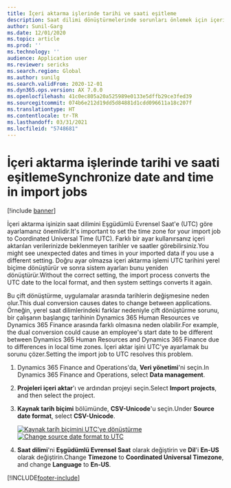 ```yaml
---
title: İçeri aktarma işlerinde tarihi ve saati eşitleme
description: Saat dilimi dönüştürmelerinde sorunları önlemek için içeri aktarma işlerinde UTC saat dilimlerini kullanın.
author: Sunil-Garg
ms.date: 12/01/2020
ms.topic: article
ms.prod: ''
ms.technology: ''
audience: Application user
ms.reviewer: sericks
ms.search.region: Global
ms.author: sunilg
ms.search.validFrom: 2020-12-01
ms.dyn365.ops.version: AX 7.0.0
ms.openlocfilehash: 41c0ec805a20a525989e0133e5dffb29ce3fed39
ms.sourcegitcommit: 074b6e212d19dd5d84881d1cdd096611a18c207f
ms.translationtype: HT
ms.contentlocale: tr-TR
ms.lasthandoff: 03/31/2021
ms.locfileid: "5748681"
---
```

# <a name="synchronize-date-and-time-in-import-jobs"></a><span data-ttu-id="f9fc9-103">İçeri aktarma işlerinde tarihi ve saati eşitleme</span><span class="sxs-lookup"><span data-stu-id="f9fc9-103">Synchronize date and time in import jobs</span></span>

[!include [banner](../includes/banner.md)]

<span data-ttu-id="f9fc9-104">İçeri aktarma işinizin saat dilimini Eşgüdümlü Evrensel Saat'e (UTC) göre ayarlamanız önemlidir.</span><span class="sxs-lookup"><span data-stu-id="f9fc9-104">It's important to set the time zone for your import job to Coordinated Universal Time (UTC).</span></span> <span data-ttu-id="f9fc9-105">Farklı bir ayar kullanırsanız içeri aktarılan verilerinizde beklenmeyen tarihler ve saatler görebilirsiniz.</span><span class="sxs-lookup"><span data-stu-id="f9fc9-105">You might see unexpected dates and times in your imported data if you use a different setting.</span></span> <span data-ttu-id="f9fc9-106">Doğru ayar olmazsa içeri aktarma işlemi UTC tarihini yerel biçime dönüştürür ve sonra sistem ayarları bunu yeniden dönüştürür.</span><span class="sxs-lookup"><span data-stu-id="f9fc9-106">Without the correct setting, the import process converts the UTC date to the local format, and then system settings converts it again.</span></span>

<span data-ttu-id="f9fc9-107">Bu çift dönüştürme, uygulamalar arasında tarihlerin değişmesine neden olur.</span><span class="sxs-lookup"><span data-stu-id="f9fc9-107">This dual conversion causes dates to change between applications.</span></span> <span data-ttu-id="f9fc9-108">Örneğin, yerel saat dilimlerindeki farklar nedeniyle çift dönüştürme sorunu, bir çalışanın başlangıç tarihinin Dynamics 365 Human Resources ve Dynamics 365 Finance arasında farklı olmasına neden olabilir.</span><span class="sxs-lookup"><span data-stu-id="f9fc9-108">For example, the dual conversion could cause an employee's start date to be different between Dynamics 365 Human Resources and Dynamics 365 Finance due to differences in local time zones.</span></span> <span data-ttu-id="f9fc9-109">İçeri aktar işini UTC'ye ayarlamak bu sorunu çözer.</span><span class="sxs-lookup"><span data-stu-id="f9fc9-109">Setting the import job to UTC resolves this problem.</span></span>

1. <span data-ttu-id="f9fc9-110">Dynamics 365 Finance and Operations'da, **Veri yönetimi**'ni seçin.</span><span class="sxs-lookup"><span data-stu-id="f9fc9-110">In Dynamics 365 Finance and Operations, select **Data management**.</span></span>

2. <span data-ttu-id="f9fc9-111">**Projeleri içeri aktar**'ı ve ardından projeyi seçin.</span><span class="sxs-lookup"><span data-stu-id="f9fc9-111">Select **Import projects**, and then select the project.</span></span>

3. <span data-ttu-id="f9fc9-112">**Kaynak tarih biçimi** bölümünde, **CSV-Unicode**'u seçin.</span><span class="sxs-lookup"><span data-stu-id="f9fc9-112">Under **Source date format**, select **CSV-Unicode**.</span></span>

   <span data-ttu-id="f9fc9-113">[![Kaynak tarih biçimini UTC'ye dönüştürme](./media/data-source-date-format.png)](./media/data-source-date-format.png)</span><span class="sxs-lookup"><span data-stu-id="f9fc9-113">[![Change source date format to UTC](./media/data-source-date-format.png)](./media/data-source-date-format.png)</span></span>

4. <span data-ttu-id="f9fc9-114">**Saat dilimi**'ni **Eşgüdümlü Evrensel Saat** olarak değiştirin ve **Dil**'i **En-US** olarak değiştirin.</span><span class="sxs-lookup"><span data-stu-id="f9fc9-114">Change **Timezone** to **Coordinated Universal Timezone**, and change **Language** to **En-US**.</span></span>




[!INCLUDE[footer-include](../../../includes/footer-banner.md)]